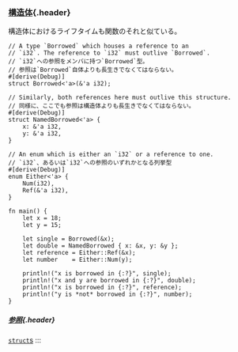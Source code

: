 ### [構造体](#構造体){.header}

構造体におけるライフタイムも関数のそれと似ている。

    // A type `Borrowed` which houses a reference to an
    // `i32`. The reference to `i32` must outlive `Borrowed`.
    // `i32`への参照をメンバに持つ`Borrowed`型。
    // 参照は`Borrowed`自体よりも長生きでなくてはならない。
    #[derive(Debug)]
    struct Borrowed<'a>(&'a i32);

    // Similarly, both references here must outlive this structure.
    // 同様に、ここでも参照は構造体よりも長生きでなくてはならない。
    #[derive(Debug)]
    struct NamedBorrowed<'a> {
        x: &'a i32,
        y: &'a i32,
    }

    // An enum which is either an `i32` or a reference to one.
    // `i32`、あるいは`i32`への参照のいずれかとなる列挙型
    #[derive(Debug)]
    enum Either<'a> {
        Num(i32),
        Ref(&'a i32),
    }

    fn main() {
        let x = 18;
        let y = 15;

        let single = Borrowed(&x);
        let double = NamedBorrowed { x: &x, y: &y };
        let reference = Either::Ref(&x);
        let number    = Either::Num(y);

        println!("x is borrowed in {:?}", single);
        println!("x and y are borrowed in {:?}", double);
        println!("x is borrowed in {:?}", reference);
        println!("y is *not* borrowed in {:?}", number);
    }

##### [参照](#参照){.header}

[`struct`s](../../custom_types/structs.html)
:::

